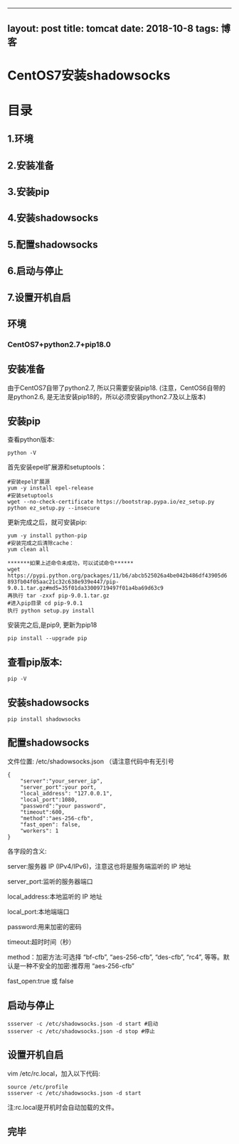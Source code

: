 <link href="http://cdn.bootcss.com/highlight.js/8.0/styles/monokai_sublime.min.css" rel="stylesheet">  
<script src="http://cdn.bootcss.com/highlight.js/8.0/highlight.min.js"></script>  
<script >hljs.initHighlightingOnLoad();</script> 

---
layout: post
title: tomcat
date: 2018-10-8 
tags: 博客 
---


# CentOS7安装shadowsocks

# 目录

## 1.环境

## 2.安装准备

## 3.安装pip

## 4.安装shadowsocks

## 5.配置shadowsocks

## 6.启动与停止

## 7.设置开机自启

## 环境

### CentOS7+python2.7+pip18.0

## 安装准备

由于CentOS7自带了python2.7, 所以只需要安装pip18.
(注意，CentOS6自带的是python2.6, 是无法安装pip18的，所以必须安装python2.7及以上版本)

## 安装pip

查看python版本:

	python -V

首先安装epel扩展源和setuptools：

	#安装epel扩展源
	yum -y install epel-release
	#安装setuptools
	wget --no-check-certificate https://bootstrap.pypa.io/ez_setup.py
	python ez_setup.py --insecure

更新完成之后，就可安装pip:

	yum -y install python-pip
	#安装完成之后清除cache：
	yum clean all
	
	*******如果上述命令未成功，可以试试命令******
	wget https://pypi.python.org/packages/11/b6/abcb525026a4be042b486df43905d6
	893fb04f05aac21c32c638e939e447/pip-9.0.1.tar.gz#md5=35f01da33009719497f01a4ba69d63c9
	再执行 tar -zxxf pip-9.0.1.tar.gz
	#进入pip目录 cd pip-9.0.1
	执行 python setup.py install

安装完之后,是pip9, 更新为pip18

	pip install --upgrade pip

## 查看pip版本:

	pip -V

## 安装shadowsocks

	pip install shadowsocks

## 配置shadowsocks

文件位置: /etc/shadowsocks.json （请注意代码中有无引号
	
	{
	    "server":"your_server_ip",
	    "server_port":your port,
	    "local_address": "127.0.0.1",
	    "local_port":1080,
	    "password":"your password",
	    "timeout":600,
	    "method":"aes-256-cfb",
	    "fast_open": false,
	    "workers": 1
	}

各字段的含义:

server:服务器 IP (IPv4/IPv6)，注意这也将是服务端监听的 IP 地址

server_port:监听的服务器端口

local_address:本地监听的 IP 地址

local_port:本地端端口

password:用来加密的密码

timeout:超时时间（秒）

method：加密方法:可选择 “bf-cfb”, “aes-256-cfb”, “des-cfb”, “rc4”, 等等。默认是一种不安全的加密:推荐用 “aes-256-cfb”

fast_open:true 或 false

## 启动与停止

	ssserver -c /etc/shadowsocks.json -d start #启动 
	ssserver -c /etc/shadowsocks.json -d stop #停止

## 设置开机自启

vim /etc/rc.local，加入以下代码:

	source /etc/profile
	ssserver -c /etc/shadowsocks.json -d start

注:rc.local是开机时会自动加载的文件。




## 完毕





